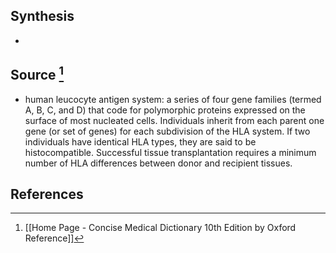 ## Synthesis
- 
## Source [^1]
- human leucocyte antigen system: a series of four gene families (termed A, B, C, and D) that code for polymorphic proteins expressed on the surface of most nucleated cells. Individuals inherit from each parent one gene (or set of genes) for each subdivision of the HLA system. If two individuals have identical HLA types, they are said to be histocompatible. Successful tissue transplantation requires a minimum number of HLA differences between donor and recipient tissues.
## References

[^1]: [[Home Page - Concise Medical Dictionary 10th Edition by Oxford Reference]]